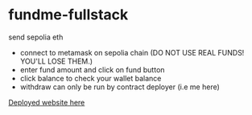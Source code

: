 # fundme-fullstack

send sepolia eth

- connect to metamask on sepolia chain (DO NOT USE REAL FUNDS! YOU'LL LOSE THEM.)
- enter fund amount and click on fund button
- click balance to check your wallet balance
- withdraw can only be run by contract deployer (i.e me here)

  
[Deployed website here](https://fundme-eth.netlify.app/)

